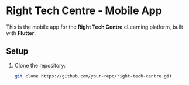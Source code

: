 # Right Tech Centre - Mobile App

This is the mobile app for the **Right Tech Centre** eLearning platform, built with **Flutter**.

## Setup

1. Clone the repository:
   ```bash
   git clone https://github.com/your-repo/right-tech-centre.git